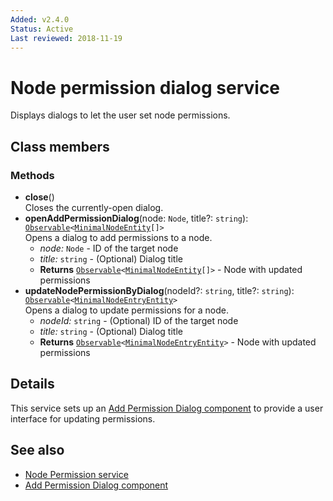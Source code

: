 ```yaml
---
Added: v2.4.0
Status: Active
Last reviewed: 2018-11-19
---
```


# Node permission dialog service

Displays dialogs to let the user set node permissions.

## Class members

### Methods

-   **close**()<br/>
    Closes the currently-open dialog.
-   **openAddPermissionDialog**(node: `Node`, title?: `string`): [`Observable`](http://reactivex.io/documentation/observable.html)`<`[`MinimalNodeEntity`](../content-services/document-library.model.md)`[]>`<br/>
    Opens a dialog to add permissions to a node.
    -   _node:_ `Node`  - ID of the target node
    -   _title:_ `string`  - (Optional) Dialog title
    -   **Returns** [`Observable`](http://reactivex.io/documentation/observable.html)`<`[`MinimalNodeEntity`](../content-services/document-library.model.md)`[]>` - Node with updated permissions
-   **updateNodePermissionByDialog**(nodeId?: `string`, title?: `string`): [`Observable`](http://reactivex.io/documentation/observable.html)`<`[`MinimalNodeEntryEntity`](../content-services/document-library.model.md)`>`<br/>
    Opens a dialog to update permissions for a node.
    -   _nodeId:_ `string`  - (Optional) ID of the target node
    -   _title:_ `string`  - (Optional) Dialog title
    -   **Returns** [`Observable`](http://reactivex.io/documentation/observable.html)`<`[`MinimalNodeEntryEntity`](../content-services/document-library.model.md)`>` - Node with updated permissions

## Details

This service sets up an [Add Permission Dialog component](../content-services/add-permission-dialog.component.md) to provide a user
interface for updating permissions. 

## See also

-   [Node Permission service](node-permission.service.md)
-   [Add Permission Dialog component](add-permission-dialog.component.md)
